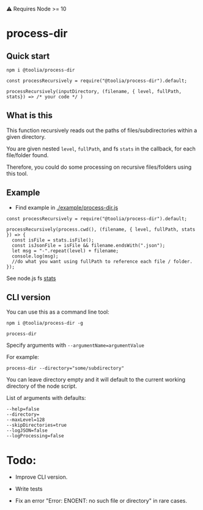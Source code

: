 :warning: Requires Node >= 10

# process-dir

## Quick start

`npm i @toolia/process-dir`

`const processRecursively = require("@toolia/process-dir").default;`

`processRecursively(inputDirectory, (filename, { level, fullPath, stats}) => /* your code */ )`

## What is this

This function recursively reads out the paths of files/subdirectories within a given directory.

You are given nested `level`, `fullPath`, and fs `stats` in the callback, for each file/folder found.

Therefore, you could do some processing on recursive files/folders using this tool.

## Example

- Find example in [./example/process-dir.js](./example/process-dir.js)

```
const processRecursively = require("@toolia/process-dir").default;

processRecursively(process.cwd(), (filename, { level, fullPath, stats }) => {
  const isFile = stats.isFile();
  const isJsonFile = isFile && filename.endsWith(".json");
  let msg = "-".repeat(level) + filename;
  console.log(msg);
  //do what you want using fullPath to reference each file / folder.
});

```

See node.js fs [stats](https://nodejs.org/api/fs.html#fs_class_fs_stats)

## CLI version

You can use this as a command line tool:

`npm i @toolia/process-dir -g`

`process-dir`

Specify arguments with `--argumentName=argumentValue`

For example:

`process-dir --directory="some/subdirectory"`

You can leave directory empty and it will default to the current working directory of the node script.

List of arguments with defaults:

```
--help=false
--directory=
--maxLevel=128
--skipDirectories=true
--logJSON=false
--logProcessing=false
```

# Todo:

- Improve CLI version.

- Write tests

- Fix an error "Error: ENOENT: no such file or directory" in rare cases.
